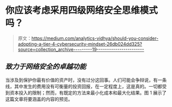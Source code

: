 # 你应该考虑采用四级网络安全思维模式吗？

> 原文：<https://medium.com/analytics-vidhya/should-you-consider-adopting-a-tier-4-cybersecurity-mindset-26db024dd325?source=collection_archive---------19----------------------->

## ***致力于网络安全的卓越功能***

当涉及到保护你最有价值的资产时，没有过分这回事。人们可能会争辩说，有一条线，其中发生的费用没有可衡量的投资回报，在一定程度上，这是真的。一切都受到资本投入的限制；然而，有既定的方法来最小化成本和最大化结果。图 1 展示了这篇文章将要涵盖的内容的预览。